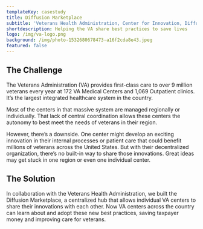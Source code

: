 ```yaml
---
templateKey: casestudy
title: Diffusion Marketplace
subtitle: 'Veterans Health Administration, Center for Innovation, Diffusion of Excellence'
shortdescription: Helping the VA share best practices to save lives
logo: /img/va-logo.png
background: /img/photo-1532680678473-a16f2cda8e43.jpeg
featured: false
---
```

## The Challenge

The Veterans Administration (VA) provides first-class care to over 9 million veterans every year at 172 VA Medical Centers and 1,069 Outpatient clinics. It’s the largest integrated healthcare system in the country. 

Most of the centers in that massive system are managed regionally or individually. That lack of central coordination allows these centers the autonomy to best meet the needs of veterans in their region. 

However, there’s a downside. One center might develop an exciting innovation in their internal processes or patient care that could benefit millions of veterans across the United States. But with their decentralized organization, there’s no built-in way to share those innovations. Great ideas may get stuck in one region or even one individual center.

## The Solution

In collaboration with the Veterans Health Administration, we built the Diffusion Marketplace, a centralized hub that allows individual VA centers to share their innovations with each other. Now VA centers across the country can learn about and adopt these new best practices, saving taxpayer money and improving care for veterans.
